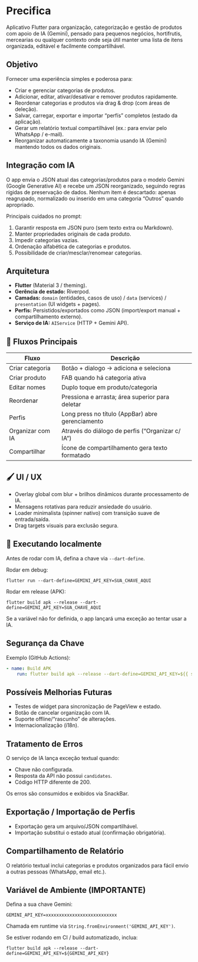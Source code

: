 # Precifica

Aplicativo Flutter para organização, categorização e gestão de produtos com apoio de IA (Gemini), pensado para pequenos negócios, hortifrutis, mercearias ou qualquer contexto onde seja útil manter uma lista de itens organizada, editável e facilmente compartilhável.

## Objetivo
Fornecer uma experiência simples e poderosa para:
- Criar e gerenciar categorias de produtos.
- Adicionar, editar, ativar/desativar e remover produtos rapidamente.
- Reordenar categorias e produtos via drag & drop (com áreas de deleção).
- Salvar, carregar, exportar e importar “perfís” completos (estado da aplicação).
- Gerar um relatório textual compartilhável (ex.: para enviar pelo WhatsApp / e-mail).
- Reorganizar automaticamente a taxonomia usando IA (Gemini) mantendo todos os dados originais.

## Integração com IA
O app envia o JSON atual das categorias/produtos para o modelo Gemini (Google Generative AI) e recebe um JSON reorganizado, seguindo regras rígidas de preservação de dados. Nenhum item é descartado: apenas reagrupado, normalizado ou inserido em uma categoria “Outros” quando apropriado.

Principais cuidados no prompt:
1. Garantir resposta em JSON puro (sem texto extra ou Markdown).
2. Manter propriedades originais de cada produto.
3. Impedir categorias vazias.
4. Ordenação alfabética de categorias e produtos.
5. Possibilidade de criar/mesclar/renomear categorias.

## Arquitetura
- **Flutter** (Material 3 / theming).
- **Gerência de estado:** Riverpod.
- **Camadas:** `domain` (entidades, casos de uso) / `data` (services) / `presentation` (UI widgets + pages).
- **Perfis:** Persistidos/exportados como JSON (import/export manual + compartilhamento externo).
- **Serviço de IA:** `AIService` (HTTP + Gemini API).


## 🔄 Fluxos Principais
| Fluxo | Descrição |
|-------|-----------|
| Criar categoria | Botão + dialogo → adiciona e seleciona |
| Criar produto | FAB quando há categoria ativa |
| Editar nomes | Duplo toque em produto/categoria |
| Reordenar | Pressiona e arrasta; área superior para deletar |
| Perfis | Long press no título (AppBar) abre gerenciamento |
| Organizar com IA | Através do diálogo de perfis (“Organizar c/ IA”) |
| Compartilhar | Ícone de compartilhamento gera texto formatado |

## 🖌️ UI / UX
- Overlay global com blur + brilhos dinâmicos durante processamento de IA.
- Mensagens rotativas para reduzir ansiedade do usuário.
- Loader minimalista (spinner nativo) com transição suave de entrada/saída.
- Drag targets visuais para exclusão segura.

## 🚀 Executando localmente
Antes de rodar com IA, defina a chave via `--dart-define`.

Rodar em debug:
```
flutter run --dart-define=GEMINI_API_KEY=SUA_CHAVE_AQUI
```

Rodar em release (APK):
```
flutter build apk --release --dart-define=GEMINI_API_KEY=SUA_CHAVE_AQUI
```

Se a variável não for definida, o app lançará uma exceção ao tentar usar a IA.

## Segurança da Chave

Exemplo (GitHub Actions):
```yaml
- name: Build APK
	run: flutter build apk --release --dart-define=GEMINI_API_KEY=${{ secrets.GEMINI_API_KEY }}
```

## Possíveis Melhorias Futuras
- Testes de widget para sincronização de PageView e estado.
- Botão de cancelar organização com IA.
- Suporte offline/“rascunho” de alterações.
- Internacionalização (i18n).

## Tratamento de Erros
O serviço de IA lança exceção textual quando:
- Chave não configurada.
- Resposta da API não possui `candidates`.
- Código HTTP diferente de 200.

Os erros são consumidos e exibidos via SnackBar.

## Exportação / Importação de Perfis
- Exportação gera um arquivo/JSON compartilhável.
- Importação substitui o estado atual (confirmação obrigatória).

## Compartilhamento de Relatório
O relatório textual inclui categorias e produtos organizados para fácil envio a outras pessoas (WhatsApp, email etc.).

## Variável de Ambiente (IMPORTANTE)
Defina a sua chave Gemini:
```
GEMINI_API_KEY=xxxxxxxxxxxxxxxxxxxxxxxxxxx
```
Chamada em runtime via `String.fromEnvironment('GEMINI_API_KEY')`.

Se estiver rodando em CI / build automatizado, inclua:
```
flutter build apk --release --dart-define=GEMINI_API_KEY=${GEMINI_API_KEY}
```